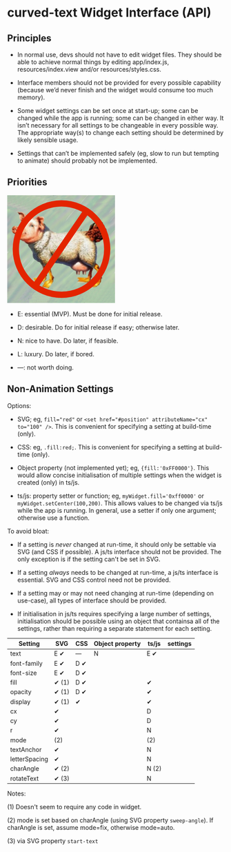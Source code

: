 curved-text Widget Interface (API)
=
Principles
-
* In normal use, devs should not have to edit widget files. They should be able to achieve normal things by editing app/index.js, resources/index.view and/or resources/styles.css.

* Interface members should not be provided for every possible capability (because we’d never finish and the widget would consume too much memory).

* Some widget settings can be set once at start-up; some can be changed while the app is running; some can be changed in either way. It isn’t necessary for all settings to be changeable in every possible way. The appropriate way(s) to change each setting should be determined by likely sensible usage.

* Settings that can’t be implemented safely (eg, slow to run but tempting to animate) should probably not be implemented.


Priorities
-
![Minimum Viable Product](MVP.png)

* E: essential (MVP). Must be done for initial release.

* D: desirable. Do for initial release if easy; otherwise later.

* N: nice to have. Do later, if feasible.

* L: luxury. Do later, if bored.

* —: not worth doing.

Non-Animation Settings
-
Options:

* SVG; eg, `fill="red"` or `<set href="#position" attributeName="cx" to="100" />`. This is convenient for specifying a setting at build-time (only).

* CSS: eg, `.fill:red;`. This is convenient for specifying a setting at build-time (only).

* Object property (not implemented yet); eg, `{fill:'0xFF0000'}`. This would allow concise initialisation of multiple settings when the widget is created (only) in ts/js.

* ts/js: property setter or function; eg, `myWidget.fill='0xff0000'` or `myWidget.setCenter(100,200)`. This allows values to be changed via ts/js while the app is running. In general, use a setter if only one argument; otherwise use a function.

To avoid bloat:

* If a setting is *never* changed at run-time, it should only be settable via SVG (and CSS if possible). A js/ts interface should not be provided. The only exception is if the setting can't be set in SVG.

* If a setting *always* needs to be changed at run-time, a js/ts interface is essential. SVG and CSS control need not be provided.

* If a setting may or may not need changing at run-time (depending on use-case), all types of interface should be provided.

* If initialisation in js/ts requires specifying a large number of settings, initialisation should be possible using an object that containsa all of the settings, rather than requiring a separate statement for each setting.

| Setting | SVG | CSS | Object property | ts/js | settings |
| --- | --- | --- | --- | --- | --- |
| text | E ✔ | — | N | E ✔ |   |
| font-family | E ✔ | D ✔ |  |  |   |
| font-size | E ✔ | D ✔ |  |  |  |
| fill | ✔ (1) | D ✔ |  | ✔ |  |
| opacity | ✔ (1) | D ✔ |  | ✔ |  |
| display | ✔ (1) | ✔ | |✔ |
| cx | ✔ |  |  | D | |
| cy | ✔ |  |  | D | |
| r | ✔ |  |  | N |  |
| mode | (2) |  |  | (2) |  |
| textAnchor | ✔ |  |  | N | |
| letterSpacing | ✔ |  |  | N |  |
| charAngle | ✔ (2) |  |  | N (2) |  |
| rotateText | ✔ (3) |  |  | N | |

Notes:

(1) Doesn't seem to require any code in widget.

(2) mode is set based on charAngle (using SVG property `sweep-angle`). If charAngle is set, assume mode=fix, otherwise mode=auto.

(3) via SVG property `start-text`